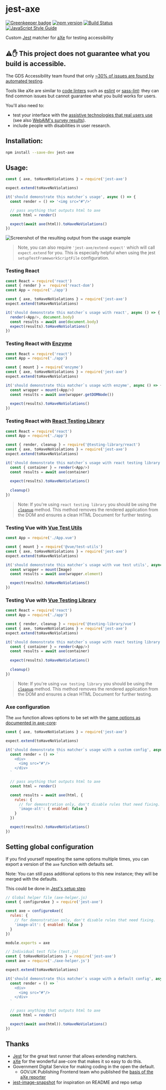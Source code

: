 # jest-axe

[![Greenkeeper badge](https://badges.greenkeeper.io/nickcolley/jest-axe.svg)](https://greenkeeper.io/)
[![npm version](https://img.shields.io/npm/v/jest-axe.svg)](http://npm.im/jest-axe)
[![Build Status](https://travis-ci.org/nickcolley/jest-axe.svg?branch=master)](https://travis-ci.org/nickcolley/jest-axe)
[![JavaScript Style Guide](https://img.shields.io/badge/code_style-standard-brightgreen.svg)](https://standardjs.com)

Custom [Jest](https://jest-bot.github.io/jest/) matcher for [aXe](https://github.com/dequelabs/axe-core) for testing accessibility

## ⚠️✋ This project does not guarantee what you build is accessible.
The GDS Accessibility team found that only [~30% of issues are found by automated testing](https://accessibility.blog.gov.uk/2017/02/24/what-we-found-when-we-tested-tools-on-the-worlds-least-accessible-webpage).

Tools like aXe are similar to [code linters](https://en.wikipedia.org/wiki/Lint_%28software%29) such as [eslint](https://eslint.org/) or [sass-lint](https://github.com/sasstools/sass-lint): they can find common issues but cannot guarantee what you build works for users.

You'll also need to:
- test your interface with the [assistive technologies that real users use](https://www.gov.uk/service-manual/technology/testing-with-assistive-technologies#when-to-test) (see also [WebAIM's survey results](https://webaim.org/projects/screenreadersurvey7/#primary)).
- include people with disabilities in user research.

## Installation:
```bash
npm install --save-dev jest-axe
```

## Usage:

```javascript
const { axe, toHaveNoViolations } = require('jest-axe')

expect.extend(toHaveNoViolations)

it('should demonstrate this matcher`s usage', async () => {
  const render = () => '<img src="#"/>'

  // pass anything that outputs html to axe
  const html = render()

  expect(await axe(html)).toHaveNoViolations()
})
```

![Screenshot of the resulting output from the usage example](example-cli.png)

> Note, you can also require `'jest-axe/extend-expect'` which will call `expect.extend` for you.
> This is especially helpful when using the jest `setupTestFrameworkScriptFile` configuration.

### Testing React

```javascript
const React = require('react')
const { render } =  require('react-dom')
const App = require('./app')

const { axe, toHaveNoViolations } = require('jest-axe')
expect.extend(toHaveNoViolations)

it('should demonstrate this matcher`s usage with react', async () => {
  render(<App/>, document.body)
  const results = await axe(document.body)
  expect(results).toHaveNoViolations()
})
```

### Testing React with [Enzyme](https://airbnb.io/enzyme/)

```javascript
const React = require('react')
const App = require('./app')

const { mount } = require('enzyme')
const { axe, toHaveNoViolations } = require('jest-axe')
expect.extend(toHaveNoViolations)

it('should demonstrate this matcher`s usage with enzyme', async () => {
  const wrapper = mount(<App/>)
  const results = await axe(wrapper.getDOMNode())
  
  expect(results).toHaveNoViolations()
})
```

### Testing React with [React Testing Library](https://testing-library.com/docs/react-testing-library/intro)

```javascript
const React = require('react')
const App = require('./app')

const { render, cleanup } = require('@testing-library/react')
const { axe, toHaveNoViolations } = require('jest-axe')
expect.extend(toHaveNoViolations)

it('should demonstrate this matcher`s usage with react testing library', async () => {
  const { container } = render(<App/>)
  const results = await axe(container)
  
  expect(results).toHaveNoViolations()
  
  cleanup()
})
```

> Note: If you're using `react testing library` you should be using the
> [`cleanup`](https://testing-library.com/docs/react-testing-library/api#cleanup) method. This method removes the rendered application from the DOM and ensures a clean HTML Document for further testing.

### Testing Vue with [Vue Test Utils](https://vue-test-utils.vuejs.org/)

```javascript
const App = require('./App.vue')

const { mount } = require('@vue/test-utils')
const { axe, toHaveNoViolations } = require('jest-axe')
expect.extend(toHaveNoViolations)

it('should demonstrate this matcher`s usage with vue test utils', async () => {
  const wrapper = mount(Image)
  const results = await axe(wrapper.element)

  expect(results).toHaveNoViolations()
})
```

### Testing Vue with [Vue Testing Library](https://testing-library.com/docs/vue-testing-library/intro)

```javascript
const React = require('react')
const App = require('./app')

const { render, cleanup } = require('@testing-library/vue')
const { axe, toHaveNoViolations } = require('jest-axe')
expect.extend(toHaveNoViolations)

it('should demonstrate this matcher`s usage with react testing library', async () => {
  const { container } = render(<App/>)
  const results = await axe(container)
  
  expect(results).toHaveNoViolations()
  
  cleanup()
})
```
> Note: If you're using `vue testing library` you should be using the
> [`cleanup`](https://testing-library.com/docs/vue-testing-library/api#cleanup) method. This method removes the rendered application from the DOM and ensures a clean HTML Document for further testing.

### Axe configuration

The `axe` function allows options to be set with the [same options as documented in axe-core](https://github.com/dequelabs/axe-core/blob/develop-2x/doc/API.md#options-parameter):

```javascript
const { axe, toHaveNoViolations } = require('jest-axe')

expect.extend(toHaveNoViolations)

it('should demonstrate this matcher`s usage with a custom config', async () => {
  const render = () => `
    <div>
      <img src="#"/>
    </div>
  `

  // pass anything that outputs html to axe
  const html = render()

  const results = await axe(html, {
    rules: {
      // for demonstration only, don't disable rules that need fixing.
      'image-alt': { enabled: false }
    }
  })

  expect(results).toHaveNoViolations()
})
```

## Setting global configuration

If you find yourself repeating the same options multiple times, you can export a version of the `axe` function with defaults set.

Note: You can still pass additional options to this new instance; they will be merged with the defaults.

This could be done in [Jest's setup step](https://facebook.github.io/jest/docs/en/setup-teardown.html)

```javascript
// Global helper file (axe-helper.js)
const { configureAxe } = require('jest-axe')

const axe = configureAxe({
  rules: {
    // for demonstration only, don't disable rules that need fixing.
    'image-alt': { enabled: false }
  }
})

module.exports = axe
```

```javascript
// Individual test file (test.js)
const { toHaveNoViolations } = require('jest-axe')
const axe = require('./axe-helper.js')

expect.extend(toHaveNoViolations)

it('should demonstrate this matcher`s usage with a default config', async () => {
  const render = () => `
    <div>
      <img src="#"/>
    </div>
  `

  // pass anything that outputs html to axe
  const html = render()

  expect(await axe(html)).toHaveNoViolations()
})
```

## Thanks
- [Jest](https://facebook.github.io/jest/) for the great test runner that allows extending matchers.
- [aXe](https://www.axe-core.org/) for the wonderful axe-core that makes it so easy to do this.
- Government Digital Service for making coding in the open the default.
  - GOV.UK Publishing Frontend team who published the [basis of the aXe reporter](https://github.com/alphagov/govuk_publishing_components/blob/581c22c9d35d85d5d985571d007f6397a4399f4c/spec/javascripts/govuk_publishing_components/AccessibilityTestSpec.js)
- [jest-image-snapshot](https://github.com/americanexpress/jest-image-snapshot) for inspiration on README and repo setup
